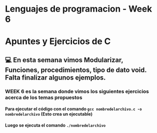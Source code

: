 # Lenguajes de programacion - Week 6 
#  Apuntes y Ejercicios de C

## 💻 En esta semana vimos **Modularizar, Funciones, procedimientos, tipo de dato void. Falta finalizar algunos ejemplos**.

### WEEK 6 es la semana donde vimos los siguientes ejercicios acerca de los temas propuestos

#### Para ejecutar el código con el comando **`gcc nombredelarchivo.c -o nombredelarchivo`** (Esto crea un ejecutable)
#### Luego se ejecuta el comando **`./nombredelarchivo`**

